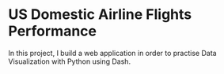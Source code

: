 # US Domestic Airline Flights Performance

In this project, I build a web application in order to practise Data Visualization with Python using Dash.
